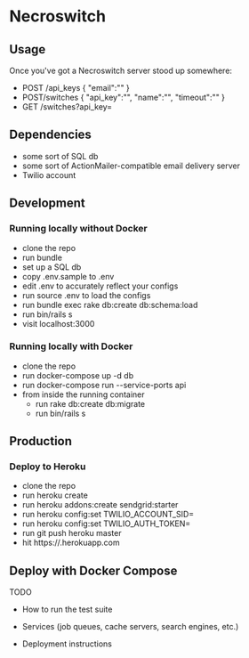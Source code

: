 # Necroswitch

## Usage

Once you've got a Necroswitch server stood up somewhere:

* POST /api_keys { "email":"<your email>" }
* POST/switches { "api_key":"<your api_key>", "name":"<switch name>", "timeout":"<int seconds timeout>" }
* GET /switches?api_key=<your api_key>

## Dependencies

* some sort of SQL db
* some sort of ActionMailer-compatible email delivery server
* Twilio account

## Development

### Running locally without Docker

* clone the repo
* run bundle
* set up a SQL db
* copy .env.sample to .env
* edit .env to accurately reflect your configs
* run source .env to load the configs
* run bundle exec rake db:create db:schema:load
* run bin/rails s
* visit localhost:3000

### Running locally with Docker

* clone the repo
* run docker-compose up -d db
* run docker-compose run --service-ports api
* from inside the running container
  * run rake db:create db:migrate
  * run bin/rails s

## Production

### Deploy to Heroku

* clone the repo
* run heroku create <app-name>
* run heroku addons:create sendgrid:starter
* run heroku config:set TWILIO_ACCOUNT_SID=<your account sid>
* run heroku config:set TWILIO_AUTH_TOKEN=<your auth token>
* run git push heroku master
* hit https://<app-name>.herokuapp.com

## Deploy with Docker Compose

TODO

* How to run the test suite

* Services (job queues, cache servers, search engines, etc.)

* Deployment instructions

